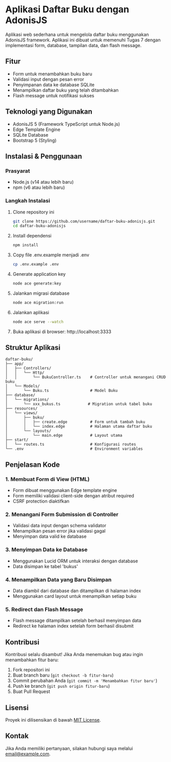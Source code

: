 # Aplikasi Daftar Buku dengan AdonisJS

Aplikasi web sederhana untuk mengelola daftar buku menggunakan AdonisJS framework. Aplikasi ini dibuat untuk memenuhi Tugas 7 dengan implementasi form, database, tampilan data, dan flash message.

## Fitur

- Form untuk menambahkan buku baru
- Validasi input dengan pesan error
- Penyimpanan data ke database SQLite
- Menampilkan daftar buku yang telah ditambahkan
- Flash message untuk notifikasi sukses

## Teknologi yang Digunakan

- AdonisJS 5 (Framework TypeScript untuk Node.js)
- Edge Template Engine
- SQLite Database
- Bootstrap 5 (Styling)

## Instalasi & Penggunaan

### Prasyarat
- Node.js (v14 atau lebih baru)
- npm (v6 atau lebih baru)

### Langkah Instalasi

1. Clone repository ini
   ```bash
   git clone https://github.com/username/daftar-buku-adonisjs.git
   cd daftar-buku-adonisjs
   ```

2. Install dependensi
   ```bash
   npm install
   ```

3. Copy file .env.example menjadi .env
   ```bash
   cp .env.example .env
   ```

4. Generate application key
   ```bash
   node ace generate:key
   ```

5. Jalankan migrasi database
   ```bash
   node ace migration:run
   ```

6. Jalankan aplikasi
   ```bash
   node ace serve --watch
   ```

7. Buka aplikasi di browser: http://localhost:3333

## Struktur Aplikasi

```
daftar-buku/
├── app/
│   ├── Controllers/
│   │   └── Http/
│   │       └── BukuController.ts    # Controller untuk menangani CRUD buku
│   └── Models/
│       └── Buku.ts                  # Model Buku
├── database/
│   └── migrations/
│       └── xxx_bukus.ts            # Migration untuk tabel buku
├── resources/
│   └── views/
│       ├── buku/
│       │   ├── create.edge          # Form untuk tambah buku
│       │   └── index.edge           # Halaman utama daftar buku
│       └── layouts/
│           └── main.edge            # Layout utama
├── start/
│   └── routes.ts                    # Konfigurasi routes
└── .env                             # Environment variables
```

## Penjelasan Kode

### 1. Membuat Form di View (HTML)
- Form dibuat menggunakan Edge template engine
- Form memiliki validasi client-side dengan atribut required
- CSRF protection diaktifkan

### 2. Menangani Form Submission di Controller
- Validasi data input dengan schema validator
- Menampilkan pesan error jika validasi gagal
- Menyimpan data valid ke database

### 3. Menyimpan Data ke Database
- Menggunakan Lucid ORM untuk interaksi dengan database
- Data disimpan ke tabel 'bukus'

### 4. Menampilkan Data yang Baru Disimpan
- Data diambil dari database dan ditampilkan di halaman index
- Menggunakan card layout untuk menampilkan setiap buku

### 5. Redirect dan Flash Message
- Flash message ditampilkan setelah berhasil menyimpan data
- Redirect ke halaman index setelah form berhasil disubmit

## Kontribusi

Kontribusi selalu disambut! Jika Anda menemukan bug atau ingin menambahkan fitur baru:

1. Fork repositori ini
2. Buat branch baru (`git checkout -b fitur-baru`)
3. Commit perubahan Anda (`git commit -m 'Menambahkan fitur baru'`)
4. Push ke branch (`git push origin fitur-baru`)
5. Buat Pull Request

## Lisensi

Proyek ini dilisensikan di bawah [MIT License](LICENSE).

## Kontak

Jika Anda memiliki pertanyaan, silakan hubungi saya melalui [email@example.com](mailto:email@example.com).
